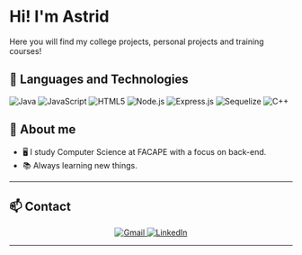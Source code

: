 # Hi! I'm Astrid 
Here you will find my college projects, personal projects and training courses! 

## 🚀 Languages and Technologies
![Java](https://img.shields.io/badge/Java-ED8B00?style=for-the-badge&logo=openjdk&logoColor=white)
![JavaScript](https://img.shields.io/badge/JavaScript-F7DF1E?style=for-the-badge&logo=javascript&logoColor=black)
![HTML5](https://img.shields.io/badge/HTML5-E34F26?style=for-the-badge&logo=html5&logoColor=white)
![Node.js](https://img.shields.io/badge/Node.js-339933?style=for-the-badge&logo=node.js&logoColor=white)
![Express.js](https://img.shields.io/badge/Express.js-000000?style=for-the-badge&logo=express&logoColor=white)
![Sequelize](https://img.shields.io/badge/Sequelize-52B0E7?style=for-the-badge&logo=sequelize&logoColor=white)
![C++](https://img.shields.io/badge/C++-00599C?style=for-the-badge&logo=cplusplus&logoColor=white)


## 🌟 About me
- 🖥️ I study Computer Science at FACAPE with a focus on back-end. 
- 📚 Always learning new things.

---

## 📫 Contact
<p align="center">
  <a href="mailto:astridrodriguesribeiro@gmail.com">
    <img src="https://img.shields.io/badge/Gmail-D14836?style=for-the-badge&logo=gmail&logoColor=white" alt="Gmail"/>
  </a>
  <a href="https://www.linkedin.com/in/astrid-rodrigues-ribeiro-524a5226a/">
    <img src="https://img.shields.io/badge/LinkedIn-0077B5?style=for-the-badge&logo=linkedin&logoColor=white" alt="LinkedIn"/>
  </a>
</p>

---


